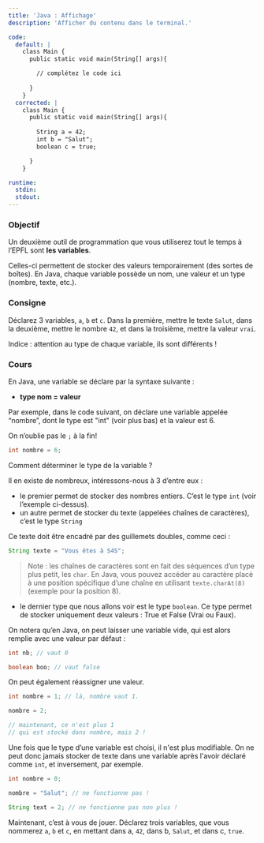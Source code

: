 ```yaml
---
title: 'Java : Affichage'
description: 'Afficher du contenu dans le terminal.'

code:
  default: |
    class Main {
      public static void main(String[] args){

        // complétez le code ici
        
      }
    }
  corrected: |
    class Main {
      public static void main(String[] args){
      
        String a = 42;
        int b = "Salut";
        boolean c = true;

      }
    }

runtime:
  stdin:
  stdout:
---
```


### Objectif

Un deuxième outil de programmation que vous utiliserez tout le temps à l’EPFL sont **les variables**.

Celles-ci permettent de stocker des valeurs temporairement (des sortes de boîtes). En Java, chaque variable possède un nom, une valeur et un type (nombre, texte, etc.).

### Consigne

Déclarez 3 variables, `a`, `b` et `c`. Dans la première, mettre le texte `Salut`, dans la deuxième, mettre le nombre `42`, et dans la troisième, mettre la valeur `vrai`.

Indice : attention au type de chaque variable, ils sont différents !

### Cours

En Java, une variable se déclare par la syntaxe suivante :

- **type nom = valeur**

Par exemple, dans le code suivant, on déclare une variable appelée “nombre”, dont le type est "int" (voir plus bas) et la valeur est 6.

On n’oublie pas le `;` à la fin!

```java
int nombre = 6;
```

Comment déterminer le type de la variable ?

Il en existe de nombreux, intéressons-nous à 3 d’entre eux :

- le premier permet de stocker des nombres entiers. C’est le type `int` (voir l’exemple ci-dessus).
- un autre permet de stocker du texte (appelées chaînes de caractères), c’est le type `String`

Ce texte doit être encadré par des guillemets doubles, comme ceci :

```java
String texte = "Vous êtes à S4S";
```

> Note : les chaînes de caractères sont en fait des séquences d’un type plus petit, les `char`. En Java, vous pouvez accéder au caractère placé à une position spécifique d’une chaîne en utilisant `texte.charAt(8)` (exemple pour la position 8).

- le dernier type que nous allons voir est le type `boolean`. Ce type permet de stocker uniquement deux valeurs : True et False (Vrai ou Faux).

On notera qu’en Java, on peut laisser une variable vide, qui est alors remplie avec une valeur par défaut :

```java
int nb; // vaut 0

boolean boo; // vaut false
```

On peut également réassigner une valeur.

```java
int nombre = 1; // là, nombre vaut 1.

nombre = 2;

// maintenant, ce n'est plus 1
// qui est stocké dans nombre, mais 2 !
```

Une fois que le type d’une variable est choisi, il n'est plus modifiable. On ne peut donc jamais stocker de texte dans une variable après l'avoir déclaré comme `int`, et inversement, par exemple.

```java
int nombre = 0;

nombre = "Salut"; // ne fonctionne pas !

String text = 2; // ne fonctionne pas non plus !
```

Maintenant, c’est à vous de jouer. Déclarez trois variables, que vous nommerez `a`, `b` et `c`, en mettant dans a, `42`, dans b, `Salut`, et dans c, `true`.
